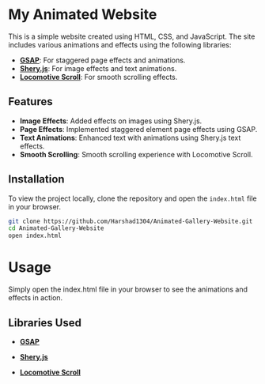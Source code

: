 # My Animated Website

This is a simple website created using HTML, CSS, and JavaScript. The site includes various animations and effects using the following libraries:

- **[GSAP](https://greensock.com/gsap/)**: For staggered page effects and animations.
- **[Shery.js](https://sheryjs.com/)**: For image effects and text animations.
- **[Locomotive Scroll](https://locomotivemtl.github.io/locomotive-scroll/)**: For smooth scrolling effects.

## Features

- **Image Effects**: Added effects on images using Shery.js.
- **Page Effects**: Implemented staggered element page effects using GSAP.
- **Text Animations**: Enhanced text with animations using Shery.js text effects.
- **Smooth Scrolling**: Smooth scrolling experience with Locomotive Scroll.

## Installation

To view the project locally, clone the repository and open the `index.html` file in your browser.

```bash
git clone https://github.com/Harshad1304/Animated-Gallery-Website.git
cd Animated-Gallery-Website
open index.html
```

# Usage
Simply open the index.html file in your browser to see the animations and effects in action.

## Libraries Used

- **[GSAP](https://greensock.com/gsap/)**

- **[Shery.js](https://github.com/aayushchouhan24/sheryjs)**

- **[Locomotive Scroll](https://locomotivemtl.github.io/locomotive-scroll/)**
